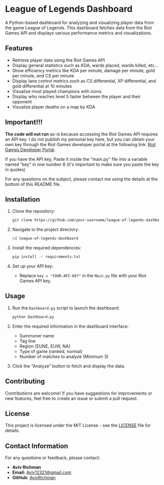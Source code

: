 # League of Legends Dashboard

A Python-based dashboard for analyzing and visualizing player data from the game League of Legends. This dashboard fetches data from the Riot Games API and displays various performance metrics and visualizations.

## Features

- Retrieve player data using the Riot Games API
- Display general statistics such as KDA, wards placed, wards killed, etc...
- Show efficiency metrics like KDA per minute, damage per minute, gold per minute, and CS per minute
- Display lane control metrics such as CS differential, XP differential, and gold differential at 10 minutes
- Visualize most played champions with icons
- Display who reaches level 5 faster between the player and their opponent
- Visualize player deaths on a map by KDA

## Important!!!

  **The code will not run** as-is because accessing the Riot Games API requires an API key. I do not publish my personal key here, but you can obtain your own key through the Riot Games developer portal at the following link: [Riot Games Developer Portal](https://developer.riotgames.com/).

If you have the API key, Paste it inside the "main.py" file into a variable named "key" in row number 8 (it's important to make sure you paste the key in quotes)

For any questions on the subject, please contact me using the details at the bottom of this README file.

## Installation

1. Clone the repository:

    ```bash
    git clone https://github.com/your-username/league-of-legends-dashboard.git
    ```

2. Navigate to the project directory:

    ```bash
    cd league-of-legends-dashboard
    ```

3. Install the required dependencies:

    ```bash
    pip install -r requirements.txt
    ```

4. Set up your API key:
    - Replace `key = "YOUR-API-KEY"` in the `Main.py` file with your Riot Games API key.

## Usage

1. Run the `Dashboard.py` script to launch the dashboard:

    ```bash
    python Dashboard.py
    ```

2. Enter the required information in the dashboard interface:
    - Summoner name
    - Tag line
    - Region (EUNE, EUW, NA)
    - Type of game (ranked, normal)
    - Number of matches to analyze (Minimum 3)

3. Click the "Analyze" button to fetch and display the data.

## Contributing

Contributions are welcome! If you have suggestions for improvements or new features, feel free to create an issue or submit a pull request.

## License

This project is licensed under the MIT License - see the [LICENSE](LICENSE) file for details.

## Contact Information

For any questions or feedback, please contact:

- **Aviv Richman**
- **Email:** Aviv12321@gmail.com
- **GitHub:** [AvivRichman](https://github.com/AvivRichman)
